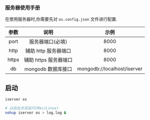 ### 服务器使用手册

在使用服务器时,你需要先对 `os.config.json` 文件进行配置.

| 参数     | 说明                | 示例                         |
| :----:  | :---:               | :---:                       |
| port    | 服务器端口(必填)      | 8000                        |
| http    | 辅助 http 服务器端口  | 8000                        |
| https   | 辅助 https 服务器端口 | 8000                        |
| db      | mongodb 数据库接口   | mongodb://localhost/iserver |

## 启动

```sh
iserver os

# 以后台方式运行(Mac/Linux)
nohup iserver os > log.log &
```